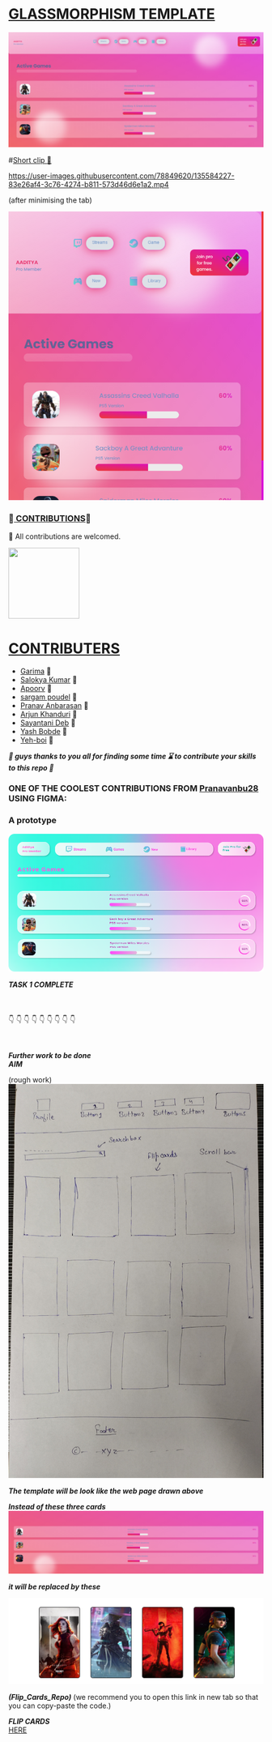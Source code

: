 
# <ins>GLASSMORPHISM TEMPLATE</ins>

![](https://github.com/AADI-1331/glassmorphism-template/blob/file/static/images/ssupdate.png)

#<ins>Short clip :movie_camera:</ins>


https://user-images.githubusercontent.com/78849620/135584227-83e26af4-3c76-4274-b811-573d46d6e1a2.mp4

(after minimising the tab)

![](https://github.com/AADI-1331/glassmorphism-template/blob/file/static/images/ssupdatesink.png)

### :tada:<ins> CONTRIBUTIONS</ins>:tada: ###

:busts_in_silhouette: All contributions are welcomed.

<img src="https://tenor.com/view/ang-ku-kueh-girl-akkg-ang-ku-kueh-girl-and-friends-uob-united-overseas-bank-gif-15771643.gif" width="140" height="140" />

# <ins> CONTRIBUTERS </ins>
  * [Garima](https://github.com/Garima-7)                  :girl:
  * [Salokya Kumar](https://github.com/ksalokya)           :boy:
  * [Apoorv](https://github.com/apoorvcodes)               :boy:
  * [sargam poudel](https://github.com/sargam-poudel)      :boy:
  * [Pranav Anbarasan](https://github.com/Pranavanbu28)    :boy:
  * [Arjun Khanduri](https://github.com/arjun-khanduri)    :boy:
  * [Sayantani Deb](https://github.com/SayantaniDeb)       :girl:
  * [Yash Bobde](https://github.com/Yash-Bobde)            :boy:
  * [Yeh-boi](https://github.com/Yeh-boi)                  :boy:

***:gift: guys thanks to you all for finding some time :hourglass: to contribute your skills to this repo :gift:***

### ONE OF THE COOLEST CONTRIBUTIONS FROM  [Pranavanbu28](https://github.com/Pranavanbu28) USING FIGMA: ###
### A prototype ###

![](https://github.com/AADI-1331/glassmorphism-template/blob/file/wireframe/wireframe.png)



***TASK 1 COMPLETE***
<br/>
<br/>
<br/>
<br/>
:point_down:
:point_down:
:point_down:
:point_down:
:point_down:
:point_down:
:point_down:
:point_down:
:point_down:
<br/>
<br/>
<br/>

***Further work to be done***
<br/>***AIM***

(rough work)
![](https://github.com/AADI-1331/glassmorphism-template/blob/file/static/images/rough_work.jpg)



***The template will be look like the web page drawn above***

***Instead of these three cards***
![](https://github.com/AADI-1331/glassmorphism-template/blob/file/static/images/3.png)

***it will be replaced by these***

![](https://github.com/AADI-1331/glassmorphism-template/blob/file/static/images/mob.png)

***(Flip_Cards_Repo)***
(we recommend you to open this link in new tab so that you can copy-paste the code.)

***FLIP CARDS***
<br/>
[HERE](https://github.com/AADI-1331/Flip_Cards_Using_htm_and_css)


